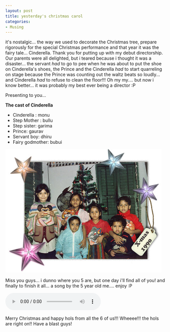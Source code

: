 ```yaml
---
layout: post
title: yesterday's christmas carol
categories:
- Musing
---
```


it's nostalgic... the way we used to decorate the Christmas tree, prepare rigorously for the special Christmas performance and that year it was the fairy tale... Cinderella. Thank you for putting up with my debut directorship. Our parents were all delighted, but i teared because i thought it was a disaster... the servant _had_ to go to pee when he was about to put the shoe on Cinderella's shoes, the Prince and the Cinderella _had_ to start quarreling on stage because the Prince was counting out the waltz beats so loudly... and Cinderella _had_ to refuse to clean the floor!!! Oh my my.... but now i know better... it was probably my best ever being a director :P

Presenting to you...

**The cast of Cinderella**

- Cinderella : monu
- Step Mother : bullu
- Step sister: garima
- Prince: gaurav
- Servant boy: dhiru
- Fairy godmother: bubui

![](/img/chi89076546781.jpg)

Miss you guys... i dunno where you 5 are, but one day i'll find all of you! and finally to finish it all... a song by the 5 year old me.... enjoy :P

<audio controls="controls">
  <source src="/audio/Away_in_a_Manger.mp3" type="audio/mpeg">
</audio>

Merry Christmas and happy hols from all the 6 of us!!! Wheeee!!! the hols are right on!! Have a blast guys!
